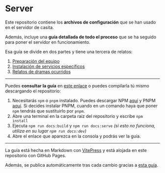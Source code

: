 # Server
Este repositorio contiene los **archivos de configuración** que se han usado en el servidor de casita.

Además, incluye una **guía detallada de todo el proceso** que se ha seguido para poner el servidor en funcionamiento.

Esa guía se divide en dos partes y tiene una tercera de relatos:
1. [Preparación del equipo](https://comicivans.github.io/server/equipo/hardware)
2. [Instalación de servicios específicos](https://comicivans.github.io/server/servicios/minecraft)
3. [Relatos de dramas ocurridos](https://comicivans.github.io/server/relatos/initramfs-vs-router)

---

Puedes **consultar la guía** en [este enlace](https://comicivans.github.io/server/) o puedes compilarla tú mismo descargando el repositorio:
1. Necesitarás `npm` o `pnpm` instalado. Puedes descargar NPM [aquí](https://github.com/nodesource/distributions/blob/master/README.md) y PNPM [aquí](https://pnpm.io/installation). Si decides instalar PNPM, cuando en un comando haya que poner `npm` tendrás que sustituirlo por `pnpm`.
2. Abre una terminal en la carpeta raíz del repositorio y escribe `npm install`
3. Ejecuta `npm run docs:build` y `npm run docs:serve` *(si esto no funciona, utiliza en su lugar `npm run docs:dev`)*
4. Abre el enlace que aparezca en la consola y podrás ver la guía.

---

La guía está hecha en Markdown con [VitePress](https://github.com/vuejs/vitepress) y está alojada en este repositorio con GitHub Pages.

Además, se publica automáticamente tras cada cambio gracias a [esta guía](https://jamesiv.es/blog/github/actions/2022/01/23/deploying-to-github-pages-with-github-actions).